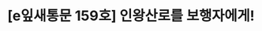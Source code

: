 ---
href: 'https://stib.ee/KQV3#new_tab'
title: '[e잎새통문 159호] 인왕산로를 보행자에게!'
img: '/_assets/159.jpg'
---